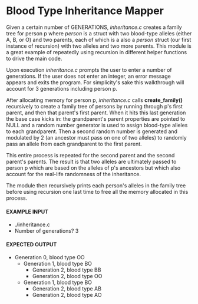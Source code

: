 # Blood Type Inheritance Mapper

Given a certain number of GENERATIONS, *inheritance.c* creates a family tree for person p where *person* is a struct with two blood-type alleles (either A, B, or O) and two parents, each of which is a also a *person* struct (our first instance of recursion) with two alleles and two more parents. This module is a great example of repeatedly using recursion in different helper functions to drive the main code.

Upon execution *inheritance.c* prompts the user to enter a number of generations. If the user does not enter an integer, an error message appears and exits the program. For simplicity's sake this walkthrough will account for 3 generations including person p.

After allocating memory for person p, *inheritance.c* calls **create_family()** recursively to create a family tree of persons by running through p's first parent, and then that parent's first parent. When it hits this last generation the base case kicks in: the grandparent's parent properties are pointed to NULL and a random number generator is used to assign blood-type alleles to each grandparent. Then a second random number is generated and modulated by 2 (an ancestor must pass on one of two alleles) to randomly pass an allele from each grandparent to the first parent.

This entire process is repeated for the second parent and the second parent's parents. The result is that two alleles are ultimately passed to person p which are based on the alleles of p's ancestors but which also account for the real-life randomness of the inheritance.

The module then recursively prints each person's alleles in the family tree before using recursion one last time to free all the memory allocated in this process.

#### EXAMPLE INPUT

- ./inheritance.c
- Number of generations? 3

#### EXPECTED OUTPUT

- Generation 0, blood type OO
  - Generation 1, blood type BO
    - Generation 2, blood type BB
    - Generation 2, blood type OO
  - Generation 1, blood type BO
    - Generation 2, blood type AB
    - Generation 2, blood type AO
